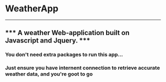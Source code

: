 # WeatherApp
---
*** A weather Web-application built on Javascript and Jquery. ***
---
### You don't need extra packages to run this app...
### Just ensure you have internent connection to retrieve accurate weather data, and you're goot to go


